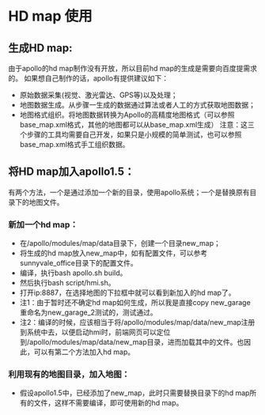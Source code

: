 # HD map 使用
## 生成HD map:
由于apollo的hd map制作没有开放，所以目前hd map的生成是需要向百度提需求的。
如果想自己制作的话，apollo有提供建议如下：
 * 原始数据采集(视觉、激光雷达、GPS等)以及处理；
 * 地图数据生成。从步骤一生成的数据通过算法或者人工的方式获取地图数据；
 * 地图格式组织。将地图数据转换为Apollo的高精度地图格式（可以参照base_map.xml格式，其他的地图都可以从base_map.xml生成）
注意：这三个步骤的工具均需要自己开发，如果只是小规模的简单测试，也可以参照base_map.xml格式手工组织数据。

## 将HD map加入apollo1.5：
有两个方法，一个是通过添加一个新的目录，使用apollo系统；一个是替换原有目录下的地图文件。
### 新加一个hd map：
 * 在/apollo/modules/map/data目录下，创建一个目录new_map；
 * 将生成的hd map放入new_map中，如有配置文件，可以参考sunnyvale_office目录下的配置文件。
 * 编译，执行bash apollo.sh build。
 * 然后执行bash script/hmi.sh。
 * 打开ip:8887，在选择地图的下拉框中就可以看到新加入的hd map了。
 * 注1：由于暂时还不确定hd map如何生成，所以我是直接copy new_garage 重命名为new_garage_2测试的，测试通过。
 * 注2：编译的时候，应该相当于将/apollo/modules/map/data/new_map注册到系统中去，以便启动hmi时，前端网页可以定位到/apollo/modules/map/data/new_map目录，进而加载其中的文件。也因此，可以有第二个方法加入hd map。

### 利用现有的地图目录，加入地图：
 * 假设apollo1.5中，已经添加了new_map，此时只需要替换目录下的hd map所有的文件，这样不需要编译，即可使用新的hd map。
